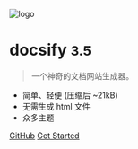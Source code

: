 <!-- _coverpage.md -->

![logo](/img/logo.jpg)

# docsify <small>3.5</small>

>一个神奇的文档网站生成器。

- 简单、轻便 (压缩后 ~21kB)
- 无需生成 html 文件
- 众多主题

[GitHub](https://github.com/docsifyjs/docsify/)
[Get Started](/README.md)
